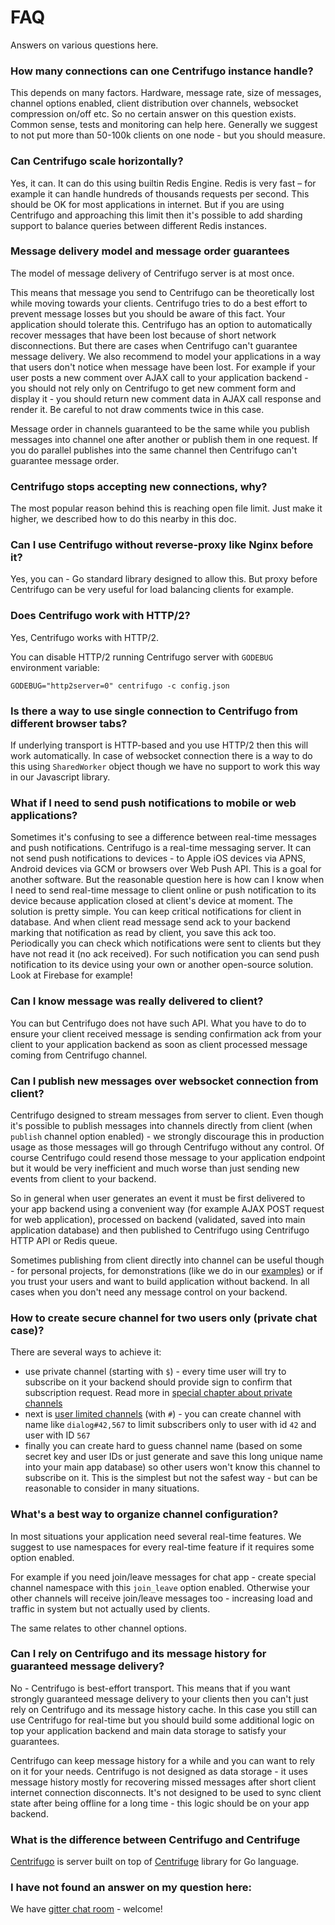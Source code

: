 # FAQ

Answers on various questions here.

### How many connections can one Centrifugo instance handle?

This depends on many factors. Hardware, message rate, size of messages, channel options enabled, client distribution over channels, websocket compression on/off etc. So no certain answer on this question exists. Common sense, tests and monitoring can help here. Generally we suggest to not put more than 50-100k clients on one node - but you should measure.

### Can Centrifugo scale horizontally?

Yes, it can. It can do this using builtin Redis Engine. Redis is very fast – for example it can handle hundreds of thousands requests per second. This should be OK for most applications in internet. But if you are using Centrifugo and approaching this limit then it's possible to add sharding support to balance queries between different Redis instances.

### Message delivery model and message order guarantees

The model of message delivery of Centrifugo server is at most once.

This means that message you send to Centrifugo can be theoretically lost while moving towards your clients. Centrifugo tries to do a best effort to prevent message losses but you should be aware of this fact. Your application should tolerate this. Centrifugo has an option to automatically recover messages that have been lost because of short network disconnections. But there are cases when Centrifugo can't guarantee message delivery. We also recommend to model your applications in a way that users don't notice when message have been lost. For example if your user posts a new comment over AJAX call to your application backend - you should not rely only on Centrifugo to get new comment form and display it - you should return new comment data in AJAX call response and render it. Be careful to not draw comments twice in this case.

Message order in channels guaranteed to be the same while you publish messages into channel one after another or publish them in one request. If you do parallel publishes into the same channel then Centrifugo can't guarantee message order.

### Centrifugo stops accepting new connections, why?

The most popular reason behind this is reaching open file limit. Just make it higher, we described how to do this nearby in this doc.

### Can I use Centrifugo without reverse-proxy like Nginx before it?

Yes, you can - Go standard library designed to allow this. But proxy before Centrifugo can
be very useful for load balancing clients for example.

### Does Centrifugo work with HTTP/2?

Yes, Centrifugo works with HTTP/2.

You can disable HTTP/2 running Centrifugo server with `GODEBUG` environment variable:

```
GODEBUG="http2server=0" centrifugo -c config.json
```

### Is there a way to use single connection to Centrifugo from different browser tabs?

If underlying transport is HTTP-based and you use HTTP/2 then this will work automatically. In case of websocket connection there is a way to do this using `SharedWorker` object though we have no support to work this way in our Javascript library.

### What if I need to send push notifications to mobile or web applications?

Sometimes it's confusing to see a difference between real-time messages and push notifications. Centrifugo is a real-time messaging server. It can not send push notifications to devices - to Apple iOS devices via APNS, Android devices via GCM or browsers over Web Push API. This is a goal for another software. But the reasonable question here is how can I know when I need to send real-time message to client online or push notification to its device because application closed at client's device at moment. The solution is pretty simple. You can keep critical notifications for client in database. And when client read message send ack to your backend marking that notification as read by client, you save this ack too. Periodically you can check which notifications were sent to clients but they have not read it (no ack received). For such notification you can send push notification to its device using your own or another open-source solution. Look at Firebase for example!

### Can I know message was really delivered to client?

You can but Centrifugo does not have such API. What you have to do to ensure your client received message is sending confirmation ack from your client to your application backend as soon as client processed message coming from Centrifugo channel.

### Can I publish new messages over websocket connection from client?

Centrifugo designed to stream messages from server to client. Even though it's possible to publish messages into channels directly from client (when `publish` channel option enabled) - we strongly discourage this in production usage as those messages will go through Centrifugo without any control. Of course Centrifugo could resend those message to your application endpoint but it would be very inefficient and much worse than just sending new events from client to your backend.

So in general when user generates an event it must be first delivered to your app backend using a convenient way (for example AJAX POST request for web application), processed on backend (validated, saved into main application database) and then published to Centrifugo using Centrifugo HTTP API or Redis queue.

Sometimes publishing from client directly into channel can be useful though - for personal projects, for demonstrations (like we do in our [examples](https://github.com/centrifugal/examples)) or if you trust your users and want to build application without backend. In all cases when you don't need any message control
on your backend.

### How to create secure channel for two users only (private chat case)?

There are several ways to achieve it:

* use private channel (starting with `$`) - every time user will try to subscribe on it your backend should provide sign to confirm that subscription request. Read more in [special chapter about private channels](https://fzambia.gitbooks.io/centrifugal/content/mixed/private_channels.html)
* next is [user limited channels](https://fzambia.gitbooks.io/centrifugal/content/server/channels.html#user-channel-boundary) (with `#`) - you can create channel with name like `dialog#42,567` to limit subscribers only to user with id `42` and user with ID `567`
* finally you can create hard to guess channel name (based on some secret key and user IDs or just generate and save this long unique name into your main app database) so other users won't know this channel to subscribe on it. This is the simplest but not the safest way - but can be reasonable to consider in many situations.

### What's a best way to organize channel configuration?

In most situations your application need several real-time features. We suggest to use namespaces for every real-time feature if it requires some option enabled.

For example if you need join/leave messages for chat app - create special channel namespace with this `join_leave` option enabled. Otherwise your other channels will receive join/leave messages too - increasing load and traffic in system but not actually used by clients.

The same relates to other channel options.

### Can I rely on Centrifugo and its message history for guaranteed message delivery?

No - Centrifugo is best-effort transport. This means that if you want strongly guaranteed message delivery to your clients then you can't just rely on Centrifugo and its message history cache. In this case you still can use Centrifugo for real-time but you should build some additional logic on top your application backend and main data storage to satisfy your guarantees.

Centrifugo can keep message history for a while and you can want to rely on it for your needs. Centrifugo is not designed as data storage - it uses message history mostly for recovering missed messages after short client internet connection disconnects. It's not designed to be used to sync client state after being offline for a long time - this logic should be on your app backend.

### What is the difference between Centrifugo and Centrifuge

[Centrifugo](https://github.com/centrifugal/centrifugo) is server built on top of [Centrifuge](https://github.com/centrifugal/centrifuge) library for Go language.

### I have not found an answer on my question here:

We have [gitter chat room](https://gitter.im/centrifugal/centrifugo) - welcome!
